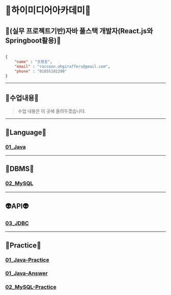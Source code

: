 # 🦝하이미디어아카데미🦝
## 🥇(실무 프로젝트기반)자바 풀스택 개발자(React.js와 Springboot활용)🥇

```json

{
    "name" : "조평훈",
    "email" : "raccoon.ohgiraffers@gmail.com",
    "phone" : "01055182290"
}

```

---
## 📖수업내용📖
> 수업 내용은 이 곳에 올려두겠습니다.
---
## 🎍Language🎍
### [01_Java](https://github.com/240822-HiMedia-Sinchon/01_Java)

---
## 📅DBMS📅
### [02_MySQL](https://github.com/240822-HiMedia-Sinchon/02_MySQL)

---
## 👽API👽
### [03_JDBC](https://github.com/240822-HiMedia-Sinchon/03_JDBC)

---
## 💯Practice💯
### [01_Java-Practice](https://github.com/240822-HiMedia-Sinchon/Practice)
### [01_Java-Answer](https://github.com/240822-HiMedia-Sinchon/Answer)
### [02_MySQL-Practice](https://github.com/240822-HiMedia-Sinchon/2-1_MySQL-Practice)

